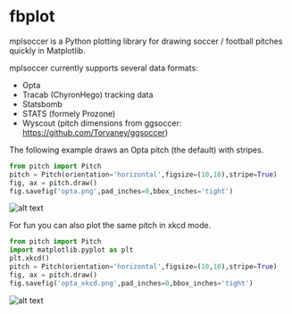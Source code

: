 # fbplot
mplsoccer is a Python plotting library for drawing soccer / football pitches quickly in Matplotlib.

mplsoccer currently supports several data formats:
- Opta
- Tracab (ChyronHego) tracking data
- Statsbomb
- STATS (formely Prozone)
- Wyscout (pitch dimensions from ggsoccer: https://github.com/Torvaney/ggsoccer)

The following example draws an Opta pitch (the default) with stripes.
``` python
from pitch import Pitch
pitch = Pitch(orientation='horizontal',figsize=(10,10),stripe=True)
fig, ax = pitch.draw()
fig.savefig('opta.png',pad_inches=0,bbox_inches='tight')
```
![alt text](https://github.com/andrewRowlinson/mplsoccer/blob/master/doc/figures/README_example_opta_pitch.png "pitch xkcd style")

For fun you can also plot the same pitch in xkcd mode.
``` python
from pitch import Pitch
import matplotlib.pyplot as plt
plt.xkcd()
pitch = Pitch(orientation='horizontal',figsize=(10,10),stripe=True)
fig, ax = pitch.draw()
fig.savefig('opta_xkcd.png',pad_inches=0,bbox_inches='tight')
```
![alt text](https://github.com/andrewRowlinson/mplsoccer/blob/master/doc/figures/README_example_xkcd_pitch.png "pitch xkcd style")